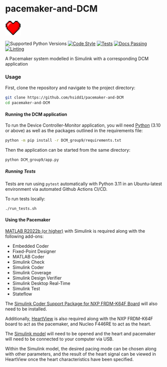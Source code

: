 # pacemaker-and-DCM
<img src="DCM_group9/imgs/heartLogo.png" alt="Logo" width="50" height="50">


![Supported Python Versions](https://img.shields.io/badge/supported%20python%20versions-3.10%20%7C%203.11-blue) [![Code Style](https://img.shields.io/badge/code%20style-black-000000.svg)](https://github.com/psf/black) [![Tests](https://github.com/pylint-dev/pylint/actions/workflows/tests.yaml/badge.svg?branch=main)](https://github.com/hsidd1/pacemaker-and-dcm/actions)
 [![Docs Passing](https://img.shields.io/badge/docs-passing-brightgreen)](docs_group9/) [![Linting](https://img.shields.io/badge/linting-pylint-yellowgreen)](https://github.com/pylint-dev/pylint) 





A Pacemaker system modelled in Simulink with a corresponding DCM application

### Usage 

First, clone the repository and navigate to the project directory:
```sh 
git clone https://github.com/hsidd1/pacemaker-and-DCM
cd pacemaker-and-DCM
```

#### Running the DCM application 
To run the Device Controller-Monitor application, you will need
 [Python](https://www.python.org/downloads/) (3.10 or above) as well as 
the packages outlined in the requirements file:

```sh
python -m pip install -r DCM_group9/requirements.txt
``` 

Then the application can be started from the same directory:
```sh
python DCM_group9/app.py
```
##### Running Tests
Tests are run using `pytest` automatically with Python 3.11 in an Ubuntu-latest environment via automated Github Actions CI/CD. 

To run tests locally: 
```sh
./run_tests.sh
```

#### Using the Pacemaker
[MATLAB R2022b (or higher)](https://www.mathworks.com/products/matlab.html) with Simulink is required along with the following add-ons:
- Embedded Coder
- Fixed-Point Designer
- MATLAB Coder
- Simulink Check
- Simulink Coder
- Simulink Coverage
- Simulink Design Verifier
- Simulink Desktop Real-Time
- Simulink Test
- Stateflow

The [Simulink Coder Support Package for NXP FRDM-K64F Board](https://www.mathworks.com/matlabcentral/fileexchange/55318-simulink-coder-support-package-for-nxp-frdm-k64f-board) will also need to be installed.

Additionally, [HeartView](https://github.com/theguymeyer/heartview) is also required along with the NXP FRDM-K64F board to act as the pacemaker, and Nucleo F446RE to act as the heart.

The [Simulink model](https://github.com/hsidd1/pacemaker-and-DCM/blob/main/simulink_group9/Assignment_1_Simulink.slx) will need to be opened and the heart and pacemaker will need to be connected to your computer via USB.

Within the Simulink model, the desired pacing mode can be chosen along with other parameters, and the result of the heart signal can be viewed in HeartView once the heart characteristics have been specified.
<!---
#### Contributors
add your credits here
-->
